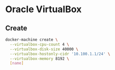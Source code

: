 # Oracle VirtualBox

## Create

```sh
docker-machine create \
  --virtualbox-cpu-count 4 \
  --virtualbox-disk-size 40000 \
  --virtualbox-hostonly-cidr '10.100.1.1/24' \
  --virtualbox-memory 8192 \
  [name]
```
